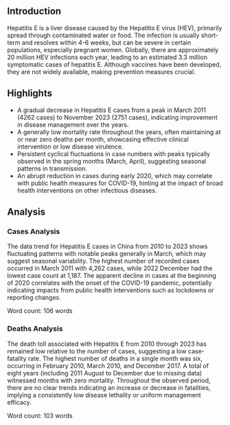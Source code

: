 ## Introduction

Hepatitis E is a liver disease caused by the Hepatitis E virus (HEV), primarily spread through contaminated water or food. The infection is usually short-term and resolves within 4-6 weeks, but can be severe in certain populations, especially pregnant women. Globally, there are approximately 20 million HEV infections each year, leading to an estimated 3.3 million symptomatic cases of hepatitis E. Although vaccines have been developed, they are not widely available, making prevention measures crucial.
## Highlights

- A gradual decrease in Hepatitis E cases from a peak in March 2011 (4262 cases) to November 2023 (2751 cases), indicating improvement in disease management over the years. <br/>
- A generally low mortality rate throughout the years, often maintaining at or near zero deaths per month, showcasing effective clinical intervention or low disease virulence. <br/>
- Persistent cyclical fluctuations in case numbers with peaks typically observed in the spring months (March, April), suggesting seasonal patterns in transmission. <br/>
- An abrupt reduction in cases during early 2020, which may correlate with public health measures for COVID-19, hinting at the impact of broad health interventions on other infectious diseases. <br/>
## Analysis

### Cases Analysis
The data trend for Hepatitis E cases in China from 2010 to 2023 shows fluctuating patterns with notable peaks generally in March, which may suggest seasonal variability. The highest number of recorded cases occurred in March 2011 with 4,262 cases, while 2022 December had the lowest case count at 1,187. The apparent decline in cases at the beginning of 2020 correlates with the onset of the COVID-19 pandemic, potentially indicating impacts from public health interventions such as lockdowns or reporting changes.

Word count: 106 words

### Deaths Analysis
The death toll associated with Hepatitis E from 2010 through 2023 has remained low relative to the number of cases, suggesting a low case-fatality rate. The highest number of deaths in a single month was six, occurring in February 2010, March 2010, and December 2017. A total of eight years (including 2011 August to December due to missing data) witnessed months with zero mortality. Throughout the observed period, there are no clear trends indicating an increase or decrease in fatalities, implying a consistently low disease lethality or uniform management efficacy.

Word count: 103 words
